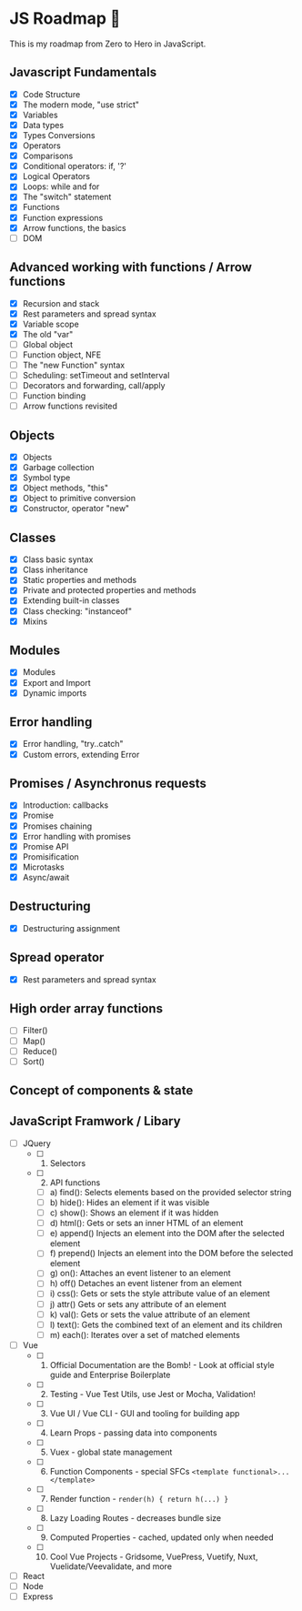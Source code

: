 # **JS Roadmap** :rocket:
This is my roadmap from Zero to Hero in JavaScript.  

## Javascript Fundamentals

- [x] Code Structure
- [x] The modern mode, "use strict"
- [x] Variables
- [x] Data types
- [x] Types Conversions
- [x] Operators
- [x] Comparisons
- [x] Conditional operators: if, '?'
- [x] Logical Operators
- [x] Loops: while and for
- [x] The "switch" statement
- [x] Functions
- [x] Function expressions
- [x] Arrow functions, the basics
- [ ] DOM  

## Advanced working with functions / Arrow functions

- [x] Recursion and stack
- [x] Rest parameters and spread syntax
- [x] Variable scope
- [x] The old "var"
- [ ] Global object
- [ ] Function object, NFE
- [ ] The "new Function" syntax
- [ ] Scheduling: setTimeout and setInterval
- [ ] Decorators and forwarding, call/apply
- [ ] Function binding
- [ ] Arrow functions revisited

## Objects

- [x] Objects
- [x] Garbage collection
- [x] Symbol type
- [x] Object methods, "this"
- [x] Object to primitive conversion
- [x] Constructor, operator "new"

## Classes

- [x] Class basic syntax
- [x] Class inheritance
- [x] Static properties and methods
- [x] Private and protected properties and methods
- [x] Extending built-in classes
- [x] Class checking: "instanceof"
- [x] Mixins

## Modules

- [x] Modules
- [x] Export and Import
- [x] Dynamic imports

## Error handling

- [x] Error handling, "try..catch"
- [x] Custom errors, extending Error

## Promises /  Asynchronus requests

- [x] Introduction: callbacks
- [x] Promise
- [x] Promises chaining
- [x] Error handling with promises
- [x] Promise API
- [x] Promisification
- [x] Microtasks
- [x] Async/await

## Destructuring 

- [x] Destructuring assignment

## Spread operator

- [x] Rest parameters and spread syntax
  
## High order array functions

- [ ] Filter()
- [ ] Map()
- [ ] Reduce()
- [ ] Sort()

## Concept of components & state

## JavaScript Framwork / Libary
- [ ] JQuery
  - [ ] 1. Selectors
  - [ ] 2. API functions
    - [ ] a) find(): Selects elements based on the provided selector string
    - [ ] b) hide(): Hides an element if it was visible
    - [ ] c) show(): Shows an element if it was hidden
    - [ ] d) html(): Gets or sets an inner HTML of an element
    - [ ] e) append() Injects an element into the DOM after the selected element
    - [ ] f) prepend() Injects an element into the DOM before the selected element
    - [ ] g) on(): Attaches an event listener to an element
    - [ ] h) off() Detaches an event listener from an element
    - [ ] i) css(): Gets or sets the style attribute value of an element
    - [ ] j) attr() Gets or sets any attribute of an element
    - [ ] k) val(): Gets or sets the value attribute of an element
    - [ ] l) text(): Gets the combined text of an element and its children
    - [ ] m) each(): Iterates over a set of matched elements
- [ ] Vue
  - [ ] 1. Official Documentation are the Bomb! - Look at official style guide and Enterprise Boilerplate
  - [ ] 2. Testing - Vue Test Utils, use Jest or Mocha, Validation!
  - [ ] 3. Vue UI / Vue CLI - GUI and tooling for building app
  - [ ] 4. Learn Props - passing data into components
  - [ ] 5. Vuex - global state management
  - [ ] 6. Function Components - special SFCs `<template functional>...</template>`
  - [ ] 7. Render function - `render(h) { return h(...) }`
  - [ ] 8. Lazy Loading Routes - decreases bundle size
  - [ ] 9. Computed Properties - cached, updated only when needed
  - [ ] 10. Cool Vue Projects - Gridsome, VuePress, Vuetify, Nuxt, Vuelidate/Veevalidate, and more
- [ ] React
- [ ] Node
- [ ] Express   
